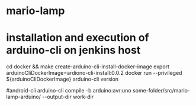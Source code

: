 # mario-lamp

# installation and execution of arduino-cli on jenkins host

cd docker && make create-arduino-cli-install-docker-image
export arduinoCliDockerImage=ardiono-cli-install:0.0.2
docker run --privileged  ${arduinoCliDockerImage} arduino-cli version

#android-cli
arduino-cli compile -b arduino:avr:uno some-folder/src/mario-lamp-arduino/ --output-dir work-dir

